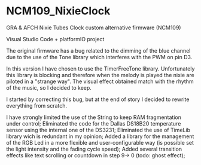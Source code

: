 # NCM109_NixieClock
GRA &amp; AFCH Nixie Tubes Clock custom alternative firmware (NCM109)

Visual Studio Code + platformIO project

The original firmware has a bug related to the dimming of the blue channel due to the use of the Tone library which interferes with the PWM on pin D3.

In this version I have chosen to use the TimerFreeTone library.
Unfortunately this library is blocking and therefore when the melody is played the nixie are piloted in a "strange way". 
The visual effect obtained match with the rhythm of the music, so I decided to keep.

I started by correcting this bug, but at the end of story I decided to rewrite everything from scratch.

I have strongly limited the use of the String to keep RAM fragmentation under control;
Eliminated the code for the Dallas DS18B20 temperature sensor using the internal one of the DS3231;
Eliminated the use of TimeLib library wich is redundant in my opinion;
Added a library for the management of the RGB Led in a more flexible and user-configurable way (is possible set the light intensity and the fading cycle speed);
Added several transition effects like text scrolling or countdown in step 9-> 0 (todo: ghost effect);
